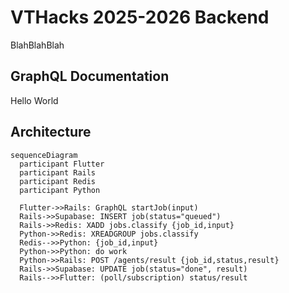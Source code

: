 # VTHacks 2025-2026 Backend

BlahBlahBlah

## GraphQL Documentation

Hello World

## Architecture

```mermaid
sequenceDiagram
  participant Flutter
  participant Rails
  participant Redis
  participant Python

  Flutter->>Rails: GraphQL startJob(input)
  Rails->>Supabase: INSERT job(status="queued")
  Rails->>Redis: XADD jobs.classify {job_id,input}
  Python->>Redis: XREADGROUP jobs.classify
  Redis-->>Python: {job_id,input}
  Python->>Python: do work
  Python->>Rails: POST /agents/result {job_id,status,result}
  Rails->>Supabase: UPDATE job(status="done", result)
  Rails-->>Flutter: (poll/subscription) status/result
```
